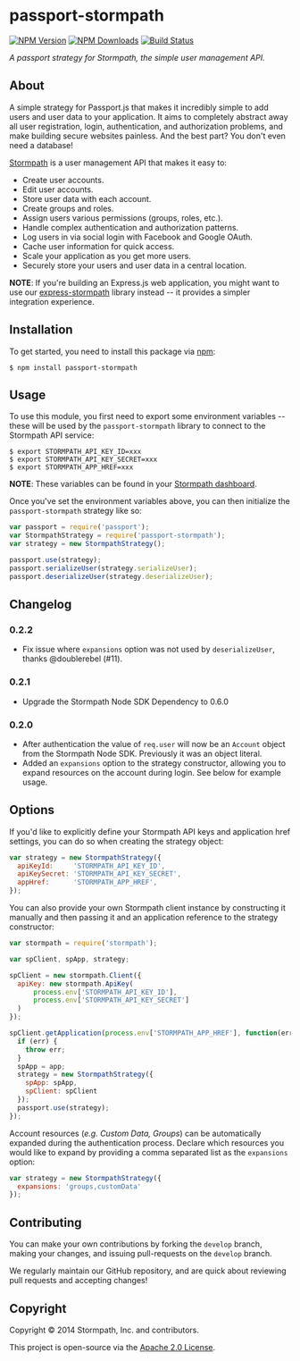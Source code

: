 # passport-stormpath

[![NPM Version](https://img.shields.io/npm/v/passport-stormpath.svg?style=flat)](https://npmjs.org/package/passport-stormpath)
[![NPM Downloads](http://img.shields.io/npm/dm/passport-stormpath.svg?style=flat)](https://npmjs.org/package/passport-stormpath)
[![Build Status](https://img.shields.io/travis/stormpath/passport-stormpath.svg?style=flat)](https://travis-ci.org/stormpath/passport-stormpath)

*A passport strategy for Stormpath, the simple user management API.*


## About

A simple strategy for Passport.js that makes it incredibly simple to add users
and user data to your application. It aims to completely abstract away all user
registration, login, authentication, and authorization problems, and make
building secure websites painless. And the best part? You don't even need a
database!

[Stormpath](https://stormpath.com/) is a user management API that makes it easy to:

- Create user accounts.
- Edit user accounts.
- Store user data with each account.
- Create groups and roles.
- Assign users various permissions (groups, roles, etc.).
- Handle complex authentication and authorization patterns.
- Log users in via social login with Facebook and Google OAuth.
- Cache user information for quick access.
- Scale your application as you get more users.
- Securely store your users and user data in a central location.

**NOTE**: If you're building an Express.js web application, you might want to
use our [express-stormpath](https://docs.stormpath.com/nodejs/express/index.html)
library instead -- it provides a simpler integration experience.


## Installation

To get started, you need to install this package via
[npm](https://www.npmjs.org/package/passport-stormpath):

```console
$ npm install passport-stormpath
```


## Usage

To use this module, you first need to export some environment variables -- these
will be used by the `passport-stormpath` library to connect to the Stormpath API
service:

```console
$ export STORMPATH_API_KEY_ID=xxx
$ export STORMPATH_API_KEY_SECRET=xxx
$ export STORMPATH_APP_HREF=xxx
```

**NOTE**: These variables can be found in your
[Stormpath dashboard](https://api.stormpath.com/ui/dashboard).

Once you've set the environment variables above, you can then initialize the
`passport-stormpath` strategy like so:

```javascript
var passport = require('passport');
var StormpathStrategy = require('passport-stormpath');
var strategy = new StormpathStrategy();

passport.use(strategy);
passport.serializeUser(strategy.serializeUser);
passport.deserializeUser(strategy.deserializeUser);
```


## Changelog

### 0.2.2

- Fix issue where `expansions` option was not used by `deserializeUser`, thanks
  @doublerebel (#11).

### 0.2.1

- Upgrade the Stormpath Node SDK Dependency to 0.6.0

### 0.2.0

- After authentication the value of `req.user` will now be an `Account` object
  from the Stormpath Node SDK.  Previously it was an object literal.
- Added an `expansions` option to the strategy constructor, allowing you to
  expand resources on the account during login.  See below for example usage.


## Options

If you'd like to explicitly define your Stormpath API keys and application href
settings, you can do so when creating the strategy object:

```javascript
var strategy = new StormpathStrategy({
  apiKeyId:     'STORMPATH_API_KEY_ID',
  apiKeySecret: 'STORMPATH_API_KEY_SECRET',
  appHref:      'STORMPATH_APP_HREF',
});
```

You can also provide your own Stormpath client instance by constructing it
manually and then passing it and an application reference to the strategy
constructor:

```javascript
var stormpath = require('stormpath');

var spClient, spApp, strategy;

spClient = new stormpath.Client({
  apiKey: new stormpath.ApiKey(
      process.env['STORMPATH_API_KEY_ID'],
      process.env['STORMPATH_API_KEY_SECRET']
  )
});

spClient.getApplication(process.env['STORMPATH_APP_HREF'], function(err, app) {
  if (err) {
    throw err;
  }
  spApp = app;
  strategy = new StormpathStrategy({
    spApp: spApp,
    spClient: spClient
  });
  passport.use(strategy);
});
```

Account resources (*e.g. Custom Data, Groups*) can be automatically expanded
during the authentication process.  Declare which resources you would like to
expand by providing a comma separated list as the `expansions` option:

```javascript
var strategy = new StormpathStrategy({
  expansions: 'groups,customData'
});
```


## Contributing

You can make your own contributions by forking the `develop` branch, making
your changes, and issuing pull-requests on the `develop` branch.

We regularly maintain our GitHub repository, and are quick about reviewing pull
requests and accepting changes!


## Copyright

Copyright &copy; 2014 Stormpath, Inc. and contributors.

This project is open-source via the [Apache 2.0 License](http://www.apache.org/licenses/LICENSE-2.0).
